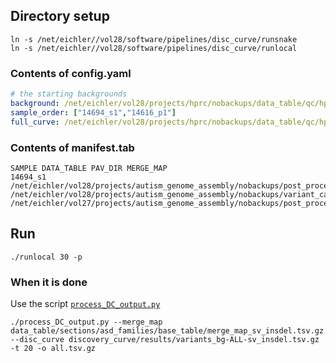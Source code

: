 ## Directory setup
```commandline
ln -s /net/eichler//vol28/software/pipelines/disc_curve/runsnake
ln -s /net/eichler//vol28/software/pipelines/disc_curve/runlocal
```

### Contents of config.yaml
```yaml
# the starting backgrounds
background: /net/eichler/vol28/projects/hprc/nobackups/data_table/qc/hprc_hgsvc/tsv/variants_hprc_hgsvc_sv_insdel.tsv.gz
sample_order: ["14694_s1","14616_p1"]
full_curve: /net/eichler/vol28/projects/hprc/nobackups/data_table/qc/hprc_hgsvc/tables/class_count/sv/class_count_all_sv_insdel_all.tsv.gz
```

### Contents of manifest.tab
```tsv
SAMPLE DATA_TABLE PAV_DIR MERGE_MAP
14694_s1 /net/eichler/vol28/projects/autism_genome_assembly/nobackups/post_processing/GRCh38/data_table/tsv/variants_asd_families_sv_insdel_filt.tsv.gz /net/eichler/vol28/projects/autism_genome_assembly/nobackups/variant_calling/GRCh38/pav/1.1.2/all/ /net/eichler/vol27/projects/autism_genome_assembly/nobackups/post_processing/GRCh38/data_table/sections/asd_families/base_table/merge_map_sv_insdel.tsv.gz
```

## Run
```shell
./runlocal 30 -p
```

### When it is done
Use the script [`process_DC_output.py`](../pipeline_scripts/process_DC_output.py)
```shell
./process_DC_output.py --merge_map data_table/sections/asd_families/base_table/merge_map_sv_insdel.tsv.gz --disc_curve discovery_curve/results/variants_bg-ALL-sv_insdel.tsv.gz -t 20 -o all.tsv.gz
```